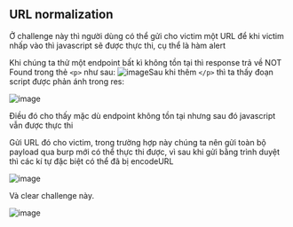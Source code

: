 ## URL normalization

Ở challenge này thì người dùng có thể gửi cho victim một URL để khi victim nhấp vào thì javascript sẽ được thực thi, cụ thể là hàm alert

Khi chúng ta thử một endpoint bất kì không tồn tại thì response trả về NOT Found trong thẻ `<p>` như sau:
![image](https://user-images.githubusercontent.com/68894302/181234506-7a27e435-14ef-49ba-977b-111d464d78f4.png)Sau khi thêm `</p>` thì ta thấy đoạn script được phản ánh trong res:

![image](https://user-images.githubusercontent.com/68894302/181234763-ea485241-cc3a-41a1-b335-3a552f9bbe15.png)

Điều đó cho thấy mặc dù endpoint không tồn tại nhưng sau đó javascript vẫn được thực thi

Gửi URL đó cho victim, trong trường hợp này chúng ta nên gửi toàn bộ payload qua burp mới có thể thực thi được, vì sau khi gửi bằng trình duyệt thì các kí tự đặc biệt có thể đã bị encodeURL

![image](https://user-images.githubusercontent.com/68894302/181235135-daf11cd2-bace-413e-a615-93f04995dc5a.png)

Và clear challenge này.

![image](https://user-images.githubusercontent.com/68894302/181235196-f74ce357-e55a-49b6-98a8-d18a05e93f34.png)